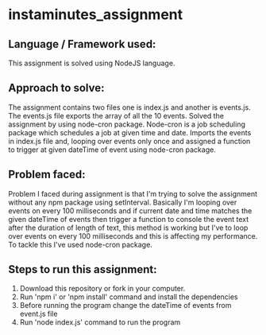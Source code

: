 # instaminutes_assignment

## Language / Framework used:
This assignment is solved using NodeJS language. 

## Approach to solve:
The assignment contains two files one is index.js and another is events.js. The events.js file exports the array of all the 10 events.
Solved the assignment by using node-cron package. Node-cron is a job scheduling package which schedules a job at given time and date.
Imports the events in index.js file and, looping over events only once and assigned a function to trigger at 
given dateTime of event using node-cron package.

## Problem faced:
Problem I faced during assignment is that I'm trying to solve the assignment without any npm package using setInterval. Basically
I'm looping over events on every 100 milliseconds and if current date and time matches the given dateTime of events then trigger a function 
to console the event text after the duration of length of text, this method is working but I've to loop over events on every 100 milliseconds
and this is affecting my performance. To tackle this I've used node-cron package.

## Steps to run this assignment:
1. Download this repository or fork in your computer.
2. Run 'npm i' or 'npm install' command and install the dependencies
3. Before running the program change the dateTime of events from event.js file
4. Run 'node index.js' command to run the program
